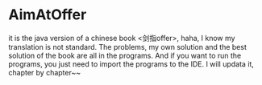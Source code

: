 # AimAtOffer
it is the java version of a chinese book &lt;剑指offer>, haha, I know my translation is not standard. The problems, my own solution and the best solution of the book are all in the programs. And if you want to run the programs, you just need to import the programs to the IDE. I will updata it, chapter by chapter~~ 
